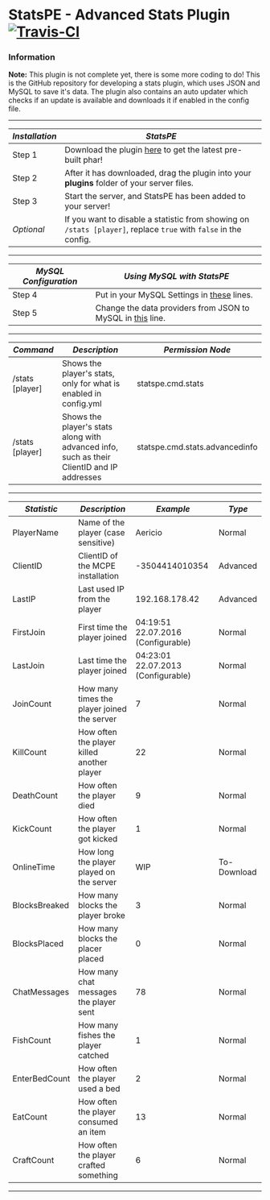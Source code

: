 # StatsPE - Advanced Stats Plugin [![Travis-CI](https://travis-ci.org/SalmonGER/StatsPE.svg?branch=master)](https://travis-ci.org/SalmonGER/StatsPE)

### Information
**Note:** This plugin is not complete yet, there is some more coding to do!
This is the GitHub repository for developing a stats plugin, which uses JSON and MySQL to save it's data.
The plugin also contains an auto updater which checks if an update is available and downloads it if enabled in the config file.

---
***Installation*** | ***StatsPE***
-----------|-----------
Step 1 | Download the plugin [here](https://github.com/SalmonGER/StatsPE/releases/latest/) to get the latest pre-built phar!
Step 2 | After it has downloaded, drag the plugin into your **plugins** folder of your server files.
Step 3 | Start the server, and StatsPE has been added to your server!
*Optional* | If you want to disable a statistic from showing on `/stats [player]`, replace `true` with `false` in the config.
---
***MySQL Configuration*** | ***Using MySQL with StatsPE***
-----------|-----------
Step 4 | Put in your MySQL Settings in [these](https://github.com/SalmonGER/StatsPE/blob/master/resources/config.yml#L24-L29) lines.
Step 5 | Change the data providers from JSON to MySQL in [this](https://github.com/SalmonGER/StatsPE/blob/master/resources/config.yml#L20-L22) line.
---
***Command*** | ***Description*** | ***Permission Node***
-----------|-----------|-----------|
/stats [player] | Shows the player's stats, only for what is enabled in config.yml | statspe.cmd.stats
/stats [player] | Shows the player's stats along with advanced info, such as their ClientID and IP addresses | statspe.cmd.stats.advancedinfo
---
***Statistic*** | ***Description*** | ***Example*** | ***Type***
-----------|-----------|-----------|-----------|
PlayerName | Name of the player (case sensitive)| Aericio | Normal
ClientID | ClientID of the MCPE installation | -3504414010354 | Advanced
LastIP | Last used IP from the player | 192.168.178.42 | Advanced
FirstJoin | First time the player joined | 04:19:51 22.07.2016 (Configurable)| Normal
LastJoin | Last time the player joined | 04:23:01 22.07.2013 (Configurable)| Normal
JoinCount | How many times the player joined the server | 7 | Normal
KillCount | How often the player killed another player | 22 | Normal
DeathCount | How often the player died | 9 | Normal
KickCount | How often the player got kicked | 1 | Normal
OnlineTime | How long the player played on the server | WIP | To-Download
BlocksBreaked | How many blocks the player broke | 3 | Normal
BlocksPlaced | How many blocks the placer placed | 0 | Normal
ChatMessages | How many chat messages the player sent | 78 | Normal
FishCount | How many fishes the player catched | 1 | Normal
EnterBedCount | How often the player used a bed | 2 | Normal
EatCount | How often the player consumed an item | 13 | Normal
CraftCount | How often the player crafted something | 6 | Normal
---
